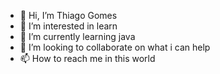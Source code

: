 - 👋 Hi, I’m Thiago Gomes
- 👀 I’m interested in learn
- 🌱 I’m currently learning java
- 💞️ I’m looking to collaborate on what i can help
- 📫 How to reach me in this world

<!---
rdkpuc/rdkpuc is a ✨ special ✨ repository because its `README.md` (this file) appears on your GitHub profile.
You can click the Preview link to take a look at your changes.
--->
